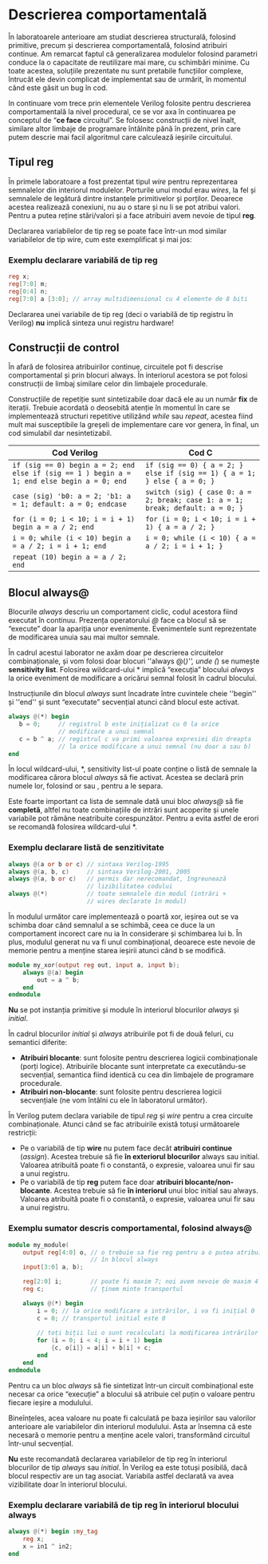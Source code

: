 # Descrierea comportamentală

În laboratoarele anterioare am studiat descrierea structurală, folosind primitive, precum și descrierea comportamentală, folosind atribuiri continue. Am remarcat faptul că generalizarea modulelor folosind parametri conduce la o capacitate de reutilizare mai mare, cu schimbări minime. Cu toate acestea, soluțiile prezentate nu sunt pretabile funcțiilor complexe, întrucât ele devin complicat de implementat sau de urmărit, în momentul când este găsit un bug în cod.

In continuare vom trece prin elementele Verilog folosite pentru descrierea comportamentală la nivel procedural, ce se vor axa în continuarea pe conceptul de “**ce face** circuitul”.  Se folosesc construcții de nivel înalt, similare altor limbaje de programare întâlnite până în prezent, prin care putem descrie mai facil algoritmul care calculează ieșirile circuitului.


## Tipul reg


În primele laboratoare a fost prezentat tipul _wire_ pentru reprezentarea semnalelor din interiorul modulelor. Porturile unui modul erau _wires_, la fel și semnalele de legătură dintre instanțele primitivelor și porților. Deoarece acestea realizează conexiuni, nu au o stare și nu li se pot atribui valori. Pentru a putea reține stări/valori și a face atribuiri avem nevoie de tipul **reg**. 

Declararea variabilelor de tip reg se poate face într-un mod similar variabilelor de tip wire, cum este exemplificat și mai jos:

### Exemplu declarare variabilă de tip reg

```verilog
reg x;
reg[7:0] m; 
reg[0:4] n;
reg[7:0] a [3:0]; // array multidimensional cu 4 elemente de 8 biti
```

Declararea unei variabile de tip reg (deci o variabilă de tip registru în Verilog) **nu** implică sinteza unui registru hardware!


## Construcții de control


În afară de folosirea atribuirilor continue, circuitele pot fi descrise comportamental și prin blocuri always. În interiorul acestora se pot folosi construcții de limbaj similare celor din limbajele procedurale.


Construcțiile de repetiție sunt sintetizabile doar dacă ele au un număr **fix** de iterații. Trebuie acordată o deosebită atenție în momentul în care se implementează structuri repetitive utilizând _while_ sau _repeat_, acestea fiind mult mai susceptibile la greșeli de implementare care vor genera, în final, un cod simulabil dar nesintetizabil.

| Cod Verilog | Cod C |
|-------------|-------|
| ``` if (sig == 0) begin a = 2; end else if (sig == 1 ) begin a = 1; end else begin a = 0; end ``` | ``` if (sig == 0) { a = 2; } else if (sig == 1) { a = 1; } else { a = 0; } ``` |
| ``` case (sig) 'b0: a = 2; 'b1: a = 1; default: a = 0; endcase ``` | ``` switch (sig) { case 0: a = 2; break; case 1: a = 1; break; default: a = 0; } ``` |
| ``` for (i = 0; i < 10; i = i + 1) begin a = a / 2; end ``` | ``` for (i = 0; i < 10; i = i + 1) { a = a / 2; } ``` |
| ``` i = 0; while (i < 10) begin a = a / 2; i = i + 1; end ``` | ``` i = 0; while (i < 10) { a = a / 2; i = i + 1; } ``` |
| ``` repeat (10) begin a = a / 2; end ``` | |

## Blocul always@


Blocurile _always_ descriu un comportament ciclic, codul acestora fiind executat în continuu. Prezența operatorului _@_ face ca blocul să se “execute” doar la apariția unor evenimente. Evenimentele sunt reprezentate de modificarea unuia sau mai multor semnale.

În cadrul acestui laborator ne axăm doar pe descrierea circuitelor combinaționale, și vom folosi doar blocuri ''always @(*)'', unde (*) se numește **sensitivity list**. Folosirea wildcard-ului * implică “execuția” blocului _always_ la orice eveniment de modificare a oricărui semnal folosit în cadrul blocului.

Instrucțiunile din blocul _always_ sunt încadrate între cuvintele cheie ''begin'' și ''end'' și sunt “executate” secvențial atunci când blocul este activat. 

```verilog
always @(*) begin
   b = 0;     // registrul b este inițializat cu 0 la orice
              // modificare a unui semnal
   c = b ^ a; // registrul c va primi valoarea expresiei din dreapta
              // la orice modificare a unui semnal (nu doar a sau b)
end
```


În locul wildcard-ului, *, sensitivity list-ul poate conține o listă de semnale la modificarea cărora blocul _always_ să fie activat. Acestea se declară prin numele lor, folosind or sau , pentru a le separa. 

Este foarte important ca lista de semnale dată unui bloc _always@_ să fie **completă**, altfel nu toate combinațiile de intrări sunt acoperite și unele variabile pot rămâne neatribuite corespunzător. Pentru a evita astfel de erori se recomandă folosirea wildcard-ului *.

### Exemplu declarare listă de senzitivitate

```verilog
always @(a or b or c) // sintaxa Verilog-1995
always @(a, b, c)     // sintaxa Verilog-2001, 2005
always @(a, b or c)   // permis dar nerecomandat, îngreunează
                      // lizibilitatea codului
always @(*)           // toate semnalele din modul (intrări +
                      // wires declarate în modul)
```

În modulul următor care implementează o poartă xor, ieșirea out se va schimba doar când semnalul a se schimbă, ceea ce duce la un comportament incorect care nu ia în considerare și schimbarea lui b. În plus, modulul generat nu va fi unul combinațional, deoarece este nevoie de memorie pentru a menține starea ieșirii atunci când b se modifică.

```verilog
module my_xor(output reg out, input a, input b);
    always @(a) begin
        out = a ^ b;
    end
endmodule
```

**Nu** se pot instanția primitive și module în interiorul blocurilor _always_ și _initial_.

În cadrul blocurilor _initial_ și _always_ atribuirile pot fi de două feluri, cu semantici diferite:
  - **Atribuiri blocante**: sunt folosite pentru descrierea logicii combinaționale (porți logice). Atribuirile blocante sunt interpretate ca executându-se secvențial, semantica fiind identică cu cea din limbajele de programare procedurale.
  - **Atribuiri non-blocante**: sunt folosite pentru descrierea logicii secvențiale (ne vom întâlni cu ele în laboratorul următor).

În Verilog putem declara variabile de tipul _reg_ și _wire_ pentru a crea circuite combinaționale. Atunci când se fac atribuirile există totuși următoarele restricții:
  - Pe o variabilă de tip **wire** nu putem face decât **atribuiri continue** (_assign_). Acestea trebuie să fie **în exteriorul blocurilor** always sau initial. Valoarea atribuită poate fi o constantă, o expresie, valoarea unui fir sau a unui registru.
  - Pe o variabilă de tip **reg** putem face doar **atribuiri blocante/non-blocante**. Acestea trebuie să fie **în interiorul** unui bloc initial sau always. Valoarea atribuită poate fi o constantă, o expresie, valoarea unui fir sau a unui registru. 

### Exemplu sumator descris comportamental, folosind always@

```verilog
module my_module(
    output reg[4:0] o, // o trebuie sa fie reg pentru a o putea atribui
                       // în blocul always
    input[3:0] a, b);

    reg[2:0] i;        // poate fi maxim 7; noi avem nevoie de maxim 4
    reg c;             // ținem minte transportul

    always @(*) begin
        i = 0; // la orice modificare a intrărilor, i va fi inițial 0
        c = 0; // transportul initial este 0
    
        // toți biții lui o sunt recalculati la modificarea intrărilor
        for (i = 0; i < 4; i = i + 1) begin
            {c, o[i]} = a[i] + b[i] + c;
        end
    end
endmodule
```

Pentru ca un bloc _always_ să fie sintetizat într-un circuit combinațional este necesar ca orice “execuție” a blocului să atribuie cel puțin o valoare pentru fiecare ieșire a modulului.

Bineînțeles, acea valoare nu poate fi calculată pe baza ieșirilor sau valorilor anterioare ale variabilelor din interiorul modulului. Asta ar însemna că este necesară o memorie pentru a menține acele valori, transformând circuitul într-unul secvențial.

**Nu** este recomandată declararea variabilelor de tip reg în interiorul blocurilor de tip _always_ sau _initial_. În Verilog ea este totuși posibilă, dacă blocul respectiv are un tag asociat. Variabila astfel declarată va avea vizibilitate doar în interiorul blocului.

### Exemplu declarare variabilă de tip reg în interiorul blocului always

```verilog
always @(*) begin :my_tag
    reg x;
    x = in1 ^ in2;
end
```
